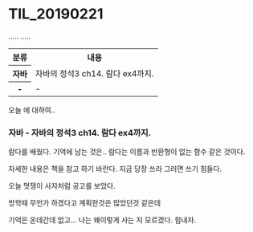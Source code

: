 # TIL_20190221

<table>
 <tr>
  <th scope = 'col'>분류</th>
  <th scope = 'col'>내용</th>
 </tr>
 <tr>
  <th scope = 'row'>자바</th>
  <td>자바의 정석3 ch14.  람다 ex4까지.</td>
 </tr>.....
 <tr>
  <th scope = 'row'>-</th>
  <td>-</td>
 </tr>.....
</table>

오늘 에 대하여..
### 자바 - 자바의 정석3 ch14.  람다 ex4까지.

람다를 배웠다.
기억에 남는 것은..
람다는 이름과 반환형이 없는 함수 같은 것이다.

자세한 내용은 책을 참고 하기 바란다.
지금 당장 쓰라 그러면 쓰기 힘들다.

오늘 멋쟁이 사자처럼 공고를 보았다.

방학때 무언가 하겠다고 계획한것은 많았던것 같은데

기억은 온데간데 없고...
나는 왜이렇게 사는 지 모르겠다.
힘내자. 

<pre>
<code>

</code>
</pre>
